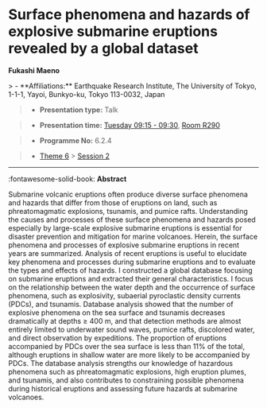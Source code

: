 # Surface phenomena and hazards of explosive submarine eruptions revealed by a global dataset

**Fukashi Maeno**

<!-- more -->> - **Affiliations:** Earthquake Research Institute, The University of Tokyo, 1-1-1, Yayoi, Bunkyo-ku, Tokyo 113-0032, Japan

> - **Presentation type:** Talk

> - **Presentation time:** [Tuesday 09:15 - 09:30](../sessions_comparison.md#__tabbed_2_4), [Room R290](../maps_venue.md#__tabbed_1_1)

> - **Programme No:** 6.2.4

> - [Theme 6](../theme6.md) > [Session 2](../sessions/session-6-2.md)

--- 

:fontawesome-solid-book: **Abstract**

Submarine volcanic eruptions often produce diverse surface phenomena and hazards that differ from those of eruptions on land, such as phreatomagmatic explosions, tsunamis, and pumice rafts. Understanding the causes and processes of these surface phenomena and hazards posed especially by large-scale explosive submarine eruptions is essential for disaster prevention and mitigation for marine volcanoes. Herein, the surface phenomena and processes of explosive submarine eruptions in recent years are summarized. Analysis of recent eruptions is useful to elucidate key phenomena and processes during submarine eruptions and to evaluate the types and effects of hazards. I constructed a global database focusing on submarine eruptions and extracted their general characteristics. I focus on the relationship between the water depth and the occurrence of surface phenomena, such as explosivity, subaerial pyroclastic density currents (PDCs), and tsunamis. Database analysis showed that the number of explosive phenomena on the sea surface and tsunamis decreases dramatically at depths ≥ 400 m, and that detection methods are almost entirely limited to underwater sound waves, pumice rafts, discolored water, and direct observation by expeditions. The proportion of eruptions accompanied by PDCs over the sea surface is less than 11% of the total, although eruptions in shallow water are more likely to be accompanied by PDCs. The database analysis strengths our knowledge of hazardous phenomena such as phreatomagmatic explosions, high eruption plumes, and tsunamis, and also contributes to constraining possible phenomena during historical eruptions and assessing future hazards at submarine volcanoes.

